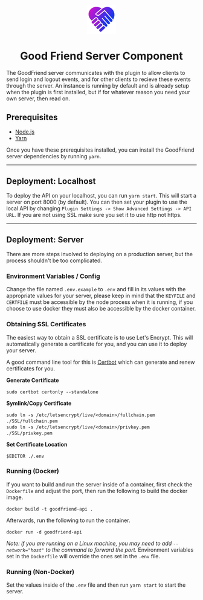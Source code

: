 <div align="center">

<img src="../../.assets/icon.png" alt="Goodfriend Logo" width="15%">
  
# Good Friend Server Component

</div>

The GoodFriend server communicates with the plugin to allow clients to send login and logout events, and for other clients to recieve these events through the server. An instance is running by default and is already setup when the plugin is first installed, but if for whatever reason you need your own server, then read on.

## Prerequisites
- [Node.js](https://nodejs.org/en/)
- [Yarn](https://yarnpkg.com/getting-started/install)

Once you have these prerequisites installed, you can install the GoodFriend server dependencies by running `yarn`.

--- 
## Deployment: Localhost
To deploy the API on your localhost, you can run `yarn start`. This will start a server on port 8000 (by default). You can then set your plugin to use the local API by changing `Plugin Settings -> Show Advanced Settings -> API URL`. If you are not using SSL make sure you set it to use http not https.

---

## Deployment: Server
There are more steps involved to deploying on a production server, but the process shouldn't be too complicated.

### Environment Variables / Config
Change the file named `.env.example` to `.env` and fill in its values with the appropriate values for your server, please keep in mind that the `KEYFILE` and `CERTFILE` must be accessible by the node process when it is running, if you choose to use docker they must also be accessible by the docker container.

### Obtaining SSL Certificates
The easiest way to obtain a SSL certificate is to use Let's Encrypt. This will automatically generate a certificate for you, and you can use it to deploy your server. 

A good command line tool for this is [Certbot](https://certbot.eff.org/) which can generate and renew certificates for you. 

**Generate Certificate**
```
sudo certbot certonly --standalone
```

**Symlink/Copy Certificate**
```
sudo ln -s /etc/letsencrypt/live/<domain>/fullchain.pem ./SSL/fullchain.pem
sudo ln -s /etc/letsencrypt/live/<domain>/privkey.pem ./SSL/privkey.pem
```

**Set Certificate Location**
```
$EDITOR ./.env
```

### Running (Docker)
If you want to build and run the server inside of a container, first check the `Dockerfile` and adjust the port, then run the following to build the docker image.
```
docker build -t goodfriend-api .
```
Afterwards, run the following to run the container.
```
docker run -d goodfriend-api
```
*Note: if you are running on a Linux machine, you may need to add `--network="host"` to the command to forward the port.*
Environment variables set in the `Dockerfile` will override the ones set in the `.env` file.

### Running (Non-Docker)
Set the values inside of the `.env` file and then run `yarn start` to start the server.